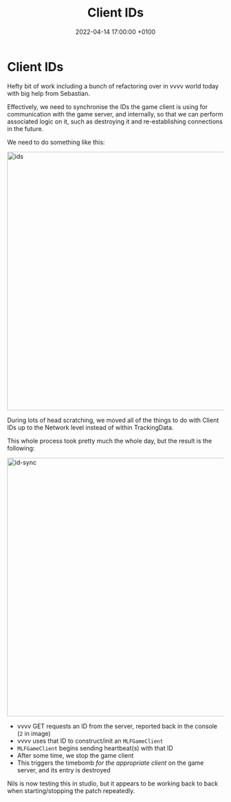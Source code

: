 ﻿---
layout: post
title:  "Client IDs"
date:   2022-04-14 17:00:00 +0100
categories: evolver
---

# Client IDs

Hefty bit of work including a bunch of refactoring over in vvvv world today with big help from Sebastian.

Effectively, we need to synchronise the IDs the game client is using for communication with the game server, and internally, so that we can perform associated logic on it, such as destroying it and re-establishing connections in the future.

We need to do something like this:

<a href="/docs/assets/images/ids/ids.png">
<img src="/docs/assets/images/ik/ids.png" width="600" alt="ids">
</a>

During lots of head scratching, we moved all of the things to do with Client IDs up to the Network level instead of within TrackingData.

This whole process took pretty much the whole day, but the result is the following:

<a href="/docs/assets/images/ids/id-sync.png">
<img src="/docs/assets/images/ik/id-sync.png" width="600" alt="id-sync">
</a>

- vvvv GET requests an ID from the server, reported back in the console (`2` in image)
- vvvv uses that ID to construct/init an `MLFGameClient`
- `MLFGameClient` begins sending heartbeat(s) with that ID
- After some time, we stop the game client
- This triggers the timebomb _for the appropriate client_ on the game server, and its entry is destroyed

Nils is now testing this in studio, but it appears to be working back to back when starting/stopping the patch repeatedly.

